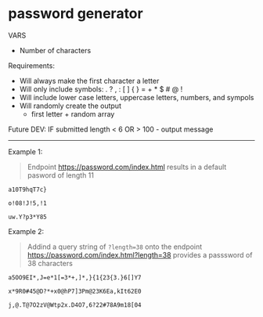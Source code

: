 # password generator  

VARS  
  - Number of characters  

Requirements:  
  - Will always make the first character a letter  
  - Will only include symbols: . ? , : [ ] { } = + * $ # @ !  
  - Will include lower case letters, uppercase letters, numbers, and sympols  
  - Will randomly create the output  
    - first letter + random array


Future DEV: IF submitted length < 6 OR > 100 - output message  

---  

Example 1:  
>Endpoint https://password.com/index.html results in a default pasword of length 11  
```
a10T9hqT7c}

o!08!J!5,!1

uw.Y?p3*Y85
```

Example 2:  
> Addind a query string of `?length=38` onto the endpoint https://password.com/index.html?length=38 provides a passsword of 38 characters  
```
a5OO9EI*,J=e*1[=3*+,]*,}{1{23{3.}6[]Y7

x*9R0#45@D?*+x0@hP7]3Pm@23K6Ea,kIt62E0

j,@.T@7O2zV@Wtp2x.D4O7,6?22#78A9m18[04
```





